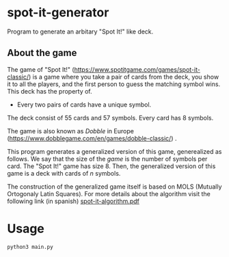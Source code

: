 # spot-it-generator
Program to generate an arbitary "Spot It!" like deck.

## About the game
The game of "Spot It!" (https://www.spotitgame.com/games/spot-it-classic/) is a game where you take a pair of cards from the deck, you show it to all the players, and the first person to guess the matching symbol wins.
This deck has the property of.
- Every two pairs of cards have a unique symbol.

The deck consist of 55 cards and 57 symbols. Every card has 8 symbols.

The game is also known as _Dobble_ in Europe (https://www.dobblegame.com/en/games/dobble-classic/) .

This program generates a generalized version of this game, generealized as follows. We say that the size of the _game_ is the number of symbols per card. 
The "Spot It!" game has size 8. Then, the generalized version of this game is a deck with cards of _n_ symbols.

The construction of the generalized game itself is based on MOLS (Mutually Ortogonaly Latin Squares). For more details about the algorithm visit
the following link (in spanish) [spot-it-algorithm.pdf](https://drive.google.com/file/d/1lLgsY1YRSCE6HEFj3S6ignSKjrBF2oHH/view?usp=sharing)

# Usage
```bash
python3 main.py
```
